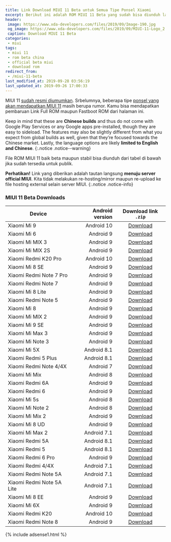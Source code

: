 ```yaml
---
title: Link Download MIUI 11 Beta untuk Semua Tipe Ponsel Xiaomi
excerpt: Berikut ini adalah ROM MIUI 11 Beta yang sudah bisa diunduh langsung
header:
 image: https://www.xda-developers.com/files/2019/09/Image-190.jpg
 og_image: https://www.xda-developers.com/files/2019/09/MIUI-11-Logo_2.jpg
 caption: Download MIUI 11 Beta
categories:
 - miui
tags:
 - miui 11
 - rom beta china
 - official beta miui
 - download rom
redirect_from:
 - /miui-11-beta
last_modified_at: 2019-09-28 03:56:19
last_updated_at: 2019-09-26 17:00:33
---
```

MIUI 11 [sudah resmi diumumkan](https://mi.knoacc.org/miui-11-fitur-jadwal-rilis-daftar-ponsel-redmi). Srbelumnya, beberapa tipe [ponsel yang akan mendapatkan MIUI 11](https://mi.knoacc.org/daftar-ponsel-xiaomi-dapat-udate-miui-11) masih berupa rumor. Kamu bisa mendapatkan pembaruan Link Full ROM maupun Fastboot ROM dari halaman ini. 

Keep in mind that these are **Chinese builds** and thus do not come with Google Play Services or any Google apps pre-installed, though they are easy to sideload. The features may also be slightly different from what you expect from global builds as well, given that they’re focused towards the Chinese market. Lastly, the language options are likely **limited to English and Chinese**.
{:.notice .notice--warning}

File ROM MIUI 11 baik beta maupun stabil bisa diunduh dari tabel di bawah jika sudah tersedia untuk publik.

**Perhatikan!** Link yang diberikan adalah tautan langsung **menuju server official MIUI**. Kita tidak melakukan re-hosting/mirror maupun re-upload ke file hosting external selain server MIUI.
{:.notice .notice-info}

### MIUI 11 Beta Downloads

|Device|Android version|Download link `.zip`|
|---|---:|:---:|
|Xiaomi Mi 9|Android 10|<a href="/hugeota?version=9.9.24&codename=CEPHEUS&hash=b338eb5e70&android=10.0&type=zip">Download</a>|
|Xiaomi Mi 6|Android 9|<a href="/bigota2?version=9.9.24&codename=MI6&hash=1311e25b28&android=9.0&type=zip">Download</a>|
|Xiaomi Mi MIX 3|Android 9|<a href="/hugeota?version=9.9.24&codename=MIMIX3&hash=575363c188&android=9.0&type=zip">Download</a>|
|Xiaomi Mi MIX 2S|Android 9|<a href="/hugeota?version=9.9.24&codename=MIMIX2S&hash=5ae80577ef&android=9.0&type=zip">Download</a>|
|Xiaomi Redmi K20 Pro|Android 10|<a href="/hugeota?version=9.9.24&codename=RAPHAEL&hash=f3c0dd09ee&android=10.0&type=zip">Download</a>|
|Xiaomi Mi 8 SE|Android 9|<a href="/hugeota?version=9.9.24&codename=MI8SE&hash=84b193659d&android=9.0&type=zip">Download</a>|
|Xiaomi Redmi Note 7 Pro|Android 9|<a href="/hugeota?ver=9.9.24&codename=VIOLET&hash=476f4ff814&android=9.0&type=zip">Download</a>|
|Xiaomi Redmi Note 7|Android 9|<a href="/hugeota?ver=9.9.24&codename=LAVENDER&hash=073da01cc7&android=9.0&type=zip">Download</a>|
|Xiaomi Mi 8 Lite|Android 9|<a href="https://bigota.d.miui.com/9.9.24&codename=MI8Lite&hash=cbe8258b61&android=9.0&type=zip">Download</a>|
|Xiaomi Redmi Note 5|Android 9|<a href="/bigota2?version=9.9.24&codename=HMNote5&hash=32c933f9e7&android=9.0&type=zip">Download</a>|
|Xiaomi Mi 8|Android 9|<a href="/hugeota?ver=9.9.24&codename=MI8&hash=4d86fc4349&android=9.0&type=zip">Download</a>|
|Xiaomi Mi MIX 2|Android 9|<a href="/bigota2?version=9.9.24&codename=MIMIX2&hash=20b0f6bbb7&android=9.0&type=zip">Download</a>|
|Xiaomi Mi 9 SE|Android 9|<a href="/bigota2?version=9.9.24&codename=GRUS&hash=d0f95dc300&android=9.0&type=zip">Download</a>|
|Xiaomi Mi Max 3|Android 9|<a href="http://hugeota.d.miui.com/9.9.24&codename=MIMAX3&hash=f7d2796dba&android=9.0&type=zip">Download</a>|
|Xiaomi Mi Note 3|Android 9|<a href="/bigota2?version=9.9.24&codename=MINote3&hash=e7c3ad4230&android=9.0&type=zip">Download</a>|
|Xiaomi Mi 5X|Android 8.1|<a href="/bigota2?version=9.9.24&codename=MI5X&hash=1eb3d75270&android=8.1&type=zip">Download</a>|
|Xiaomi Redmi 5 Plus|Android 8.1|<a href="/bigota2?version=9.9.24&codename=HM5Plus&hash=fd990c5b8d&android=8.1&type=zip">Download</a>|
|Xiaomi Redmi Note 4/4X|Android 7|<a href="/bigota2?version=9.9.24&codename=HMNote4X&hash=262d7134b6&android=7.0&type=zip">Download</a>|
|Xiaomi Mi Mix|Android 8|<a href="/bigota2?version=9.9.24&codename=MIMIX&hash=6709df3c5c&android=8.0&type=zip">Download</a>|
|Xiaomi Redmi 6A|Android 9|<a href="/bigota2?version=9.9.24&codename=HM6A&hash=44c8ff2bc8&android=9.0&type=zip">Download</a>|
|Xiaomi Redmi 6|Android 9|<a href="/bigota2?version=9.9.24&codename=HM6&hash=8fc21c8381&android=9.0&type=zip">Download</a>|
|Xiaomi Mi 5s|Android 8|<a href="/bigota2?version=9.9.24&codename=MI5S&hash=5cae3900e2&android=8.0&type=zip">Download</a>|
|Xiaomi Mi Note 2|Android 8|<a href="/bigota2?version=9.9.24&codename=MINote2&hash=f50d384394&android=8.0&type=zip">Download</a>|
|Xiaomi Mi Mix 2|Android 9|<a href="/bigota2?version=9.9.24&codename=MIMIX2&hash=20b0f6bbb7&android=9.0&type=zip">Download</a>|
|Xiaomi Mi 8 UD|Android 9|<a href="/bigota2?version=9.9.24&codename=MI8UD&hash=9846fc3fcb&android=9.0&type=zip">Download</a>|
|Xiaomi Mi Max 2|Android 7.1|<a href="/bigota2?version=9.9.24&codename=MIMAX2&hash=72196148d5&android=7.1&type=zip">Download</a>|
|Xiaomi Redmi 5A|Android 8.1|<a href="/bigota2?version=9.9.24&codename=HM5A&hash=eb224cf2db&android=8.1&type=zip">Download</a>|
|Xiaomi Redmi 5|Android 8.1|<a href="/bigota2?version=9.9.24&codename=HM5&hash=a4d4dda7a9&android=8.1&type=zip">Download</a>|
|Xiaomi Redmi 6 Pro|Android 9|<a href="/bigota2?version=9.9.24&codename=HM6Pro&hash=877e2f4d5c&android=9.0&type=zip">Download</a>|
|Xiaomi Redmi 4/4X|Android 7.1|<a href="/bigota2?version=9.9.24&codename=HM4X&hash=4008b63019&android=7.1&type=zip">Download</a>|
|Xiaomi Redmi Note 5A|Android 7.1|<a href="/bigota2?version=9.9.24&codename=HMNote5A&hash=07d0f4889f&android=7.1&type=zip">Download</a>|
|Xiaomi Redmi Note 5A Lite|Android 7.1|<a href="/bigota2?version=9.9.24&codename=HMNote5ALITE&hash=8c99d2f5c4&android=7.1&type=zip">Download</a>|
|Xiaomi Mi 8 EE|Android 9|<a href="/bigota2?version=9.9.24&codename=MI8Explorer&hash=97de2e87ef&android=9.0&type=zip">Download</a>|
|Xiaomi Mi 6X|Android 9|<a href="/bigota2?version=9.9.24&codename=MI6X&hash=5f546ea7b6&android=9.0&type=zip">Download</a>|
|Xiaomi Redmi K20|Android 10|<a href="/bigota2?version=9.9.25&codename=DAVINCI&hash=030918b882&android=10.0&type=zip">Download</a>|
|Xiaomi Redmi Note 8|Android 9|[Download](/bigota2?version=9.9.25&codename=BEGONIA&hash=63b9ff3ba0&android=9.0&type=zip)|

{% include adsense1.html %}

